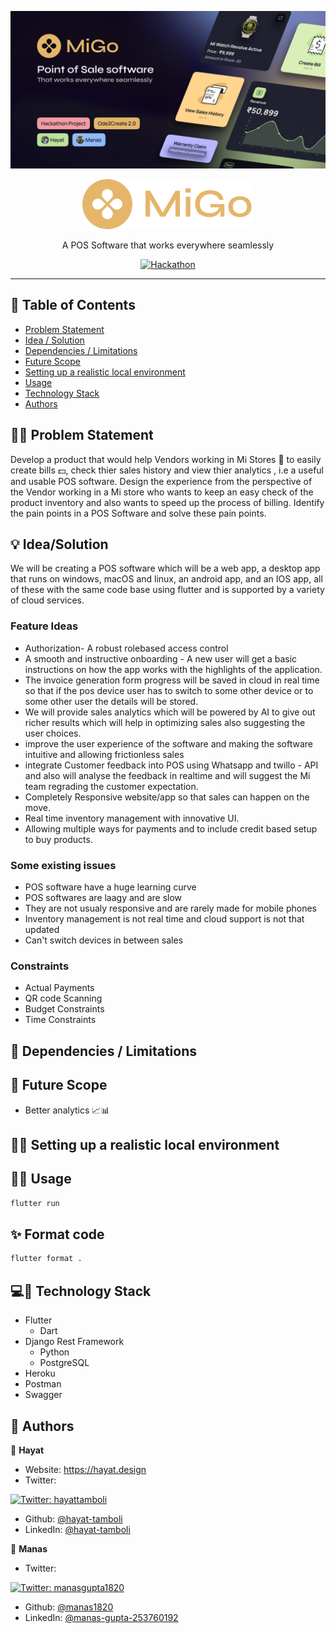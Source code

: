 <p align="center">
<img src="./assets/file_cover.png" alt="Project logo"></a>
</p>
</p>

<p align="center">
<img src="./assets/migo_logo.png" alt="Project logo"></a>
<p  align="center">A POS Software that works everywhere seamlessly</p>

<div align="center">

[![Hackathon](https://img.shields.io/badge/hackathon-Ode2Create%202.0-orange.svg)](https://hacknu2-0.github.io/)

</div>

---

## 📝 Table of Contents
- [Problem Statement](#problem_statement)
- [Idea / Solution](#idea)
- [Dependencies / Limitations](#limitations)
- [Future Scope](#future_scope)
- [Setting up a realistic local environment](#getting_started)
- [Usage](#usage)
- [Technology Stack](#tech_stack)
- [Authors](#authors)

<a name="problem_statement"></a>

## 🐱‍👤 Problem Statement

Develop a product that would help Vendors working in Mi Stores 🏪 to easily create bills 💵, check thier sales history and view thier analytics , i.e a useful and usable POS software. Design the experience from the perspective of the Vendor working in a Mi store who wants to keep an easy check of the product inventory and also wants to speed up the process of billing. Identify the pain points in a POS Software and solve these pain points.
<a name="idea"></a>

## 💡 Idea/Solution

We will be creating a POS software which will be a web app, a desktop app that runs on windows, macOS and linux, an android app, and an IOS app, all of these with the same code base using flutter and is supported by a variety of cloud services.

### Feature Ideas
- Authorization- A robust rolebased access control
- A smooth and instructive onboarding - A new user will get a basic instructions on how the app works with the highlights of the application.
- The invoice generation form progress will be saved in cloud in real time so that if the pos device user has to switch to some other device or to some other user the details will be stored.
- We will provide sales analytics which will be powered by AI to give out richer results which will help in optimizing sales also suggesting the user choices.
- improve the user experience of the software and making the software intuitive and allowing frictionless sales
- integrate Customer feedback into POS using Whatsapp and twillo - API and also will analyse the feedback in realtime and will suggest the Mi team regrading the customer expectation.
- Completely Responsive website/app so that sales can happen on the move.
- Real time inventory management with innovative UI.
- Allowing multiple ways for payments and to include credit based setup to buy products.

### Some existing issues
- POS software have a huge learning curve
- POS softwares are laagy and are slow
- They are not usualy responsive and are rarely made for mobile phones
- Inventory management is not real time and cloud support is not that updated
- Can't switch devices in between sales

### Constraints
- Actual Payments
- QR code Scanning
- Budget Constraints
- Time Constraints

<a name="limitations"></a>

## 🚧 Dependencies / Limitations

<a name="future_scope"></a>

## 🔮 Future Scope

- Better analytics 📈📊



<a name="getting_started"></a>

## 👷‍♂️ Setting up a realistic local environment

<a name="usage"></a>

## 👷‍♂️ Usage

```sh
flutter run
```

## ✨ Format code

```sh
flutter format .
```

<a name="tech_stack"></a>

## 💻📱 Technology Stack

- Flutter
  - Dart
- Django Rest Framework
  - Python
  - PostgreSQL
- Heroku
- Postman
- Swagger

<a name="authors"></a>

## 👥 Authors

👤 **Hayat**

* Website: https://hayat.design
* Twitter:
<a href="https://twitter.com/hayattamboli" target="_blank">
    <img alt="Twitter: hayattamboli" src="https://img.shields.io/twitter/follow/hayattamboli.svg?style=social" />
  </a>
  
* Github: [@hayat-tamboli](https://github.com/hayat-tamboli)
* LinkedIn: [@hayat-tamboli](https://linkedin.com/in/hayat-tamboli)

👤 **Manas**

* Twitter: 
<a href="https://twitter.com/manasgupta1820" target="_blank">
    <img alt="Twitter: manasgupta1820" src="https://img.shields.io/twitter/follow/manasgupta1820.svg?style=social" />
  </a>
  
* Github: [@manas1820](https://github.com/manas1820)
* LinkedIn: [@manas-gupta-253760192](https://www.linkedin.com/in/manas-gupta-253760192)





